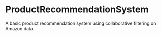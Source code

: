 # ProductRecommendationSystem
A basic product recommendation system using collaborative filtering on Amazon data.
